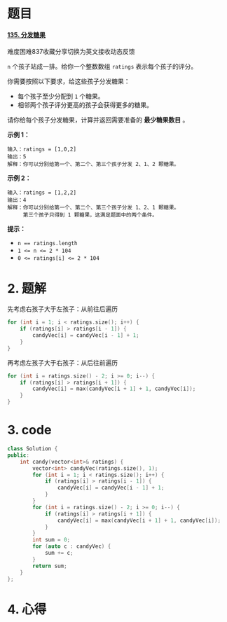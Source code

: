 # 题目

#### [135. 分发糖果](https://leetcode-cn.com/problems/candy/)

难度困难837收藏分享切换为英文接收动态反馈

`n` 个孩子站成一排。给你一个整数数组 `ratings` 表示每个孩子的评分。

你需要按照以下要求，给这些孩子分发糖果：

- 每个孩子至少分配到 `1` 个糖果。
- 相邻两个孩子评分更高的孩子会获得更多的糖果。

请你给每个孩子分发糖果，计算并返回需要准备的 **最少糖果数目** 。

 

**示例 1：**

```
输入：ratings = [1,0,2]
输出：5
解释：你可以分别给第一个、第二个、第三个孩子分发 2、1、2 颗糖果。
```

**示例 2：**

```
输入：ratings = [1,2,2]
输出：4
解释：你可以分别给第一个、第二个、第三个孩子分发 1、2、1 颗糖果。
     第三个孩子只得到 1 颗糖果，这满足题面中的两个条件。
```

 

**提示：**

- `n == ratings.length`
- `1 <= n <= 2 * 104`
- `0 <= ratings[i] <= 2 * 104`

# 2. 题解

先考虑右孩子大于左孩子：从前往后遍历

```c++
for (int i = 1; i < ratings.size(); i++) {
    if (ratings[i] > ratings[i - 1]) {
        candyVec[i] = candyVec[i - 1] + 1;
    }
}
```



再考虑左孩子大于右孩子：从后往前遍历

```c++
for (int i = ratings.size() - 2; i >= 0; i--) {
    if (ratings[i] > ratings[i + 1]) {
    	candyVec[i] = max(candyVec[i + 1] + 1, candyVec[i]);
    }
}
```



# 3. code
```c++
class Solution {
public:
    int candy(vector<int>& ratings) {
        vector<int> candyVec(ratings.size(), 1);
        for (int i = 1; i < ratings.size(); i++) {
            if (ratings[i] > ratings[i - 1]) {
                candyVec[i] = candyVec[i - 1] + 1;
            }
        }
        for (int i = ratings.size() - 2; i >= 0; i--) {
            if (ratings[i] > ratings[i + 1]) {
                candyVec[i] = max(candyVec[i + 1] + 1, candyVec[i]);
            }
        }
        int sum = 0;
        for (auto c : candyVec) {
            sum += c;
        }
        return sum;
    }
};
```
# 4. 心得

